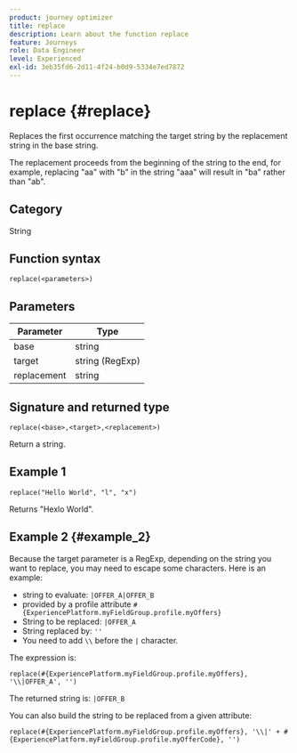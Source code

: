 ```yaml
---
product: journey optimizer
title: replace
description: Learn about the function replace
feature: Journeys
role: Data Engineer
level: Experienced
exl-id: 3eb35fd6-2d11-4f24-b0d9-5334e7ed7872
---
```

# replace {#replace}

Replaces the first occurrence matching the target string by the replacement string in the base string.

The replacement proceeds from the beginning of the string to the end, for example, replacing "aa" with "b" in the string "aaa" will result in "ba" rather than "ab".

## Category

String

## Function syntax

`replace(<parameters>)`

## Parameters

| Parameter | Type         |
|-----------|--------------|
| base      | string       |
| target    | string (RegExp)       |
| replacement  | string    |

## Signature and returned type

`replace(<base>,<target>,<replacement>)`

Return a string.

## Example 1

`replace("Hello World", "l", "x")`

Returns "Hexlo World".

## Example 2 {#example_2}

Because the target parameter is a RegExp, depending on the string you want to replace, you may need to escape some characters. Here is an example:

* string to evaluate: `|OFFER_A|OFFER_B`
* provided by a profile attribute `#{ExperiencePlatform.myFieldGroup.profile.myOffers}`
* String to be replaced: `|OFFER_A`
* String replaced by: `''`
* You need to add `\\` before the `|` character.

The expression is:

`replace(#{ExperiencePlatform.myFieldGroup.profile.myOffers}, '\\|OFFER_A', '')`

The returned string is: `|OFFER_B`

You can also build the string to be replaced from a given attribute:

`replace(#{ExperiencePlatform.myFieldGroup.profile.myOffers}, '\\|' + #{ExperiencePlatform.myFieldGroup.profile.myOfferCode}, '')`
